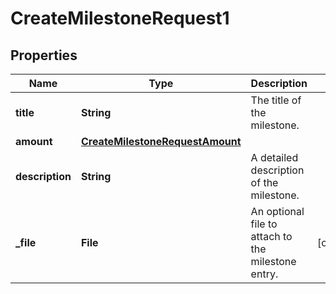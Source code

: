 

# CreateMilestoneRequest1


## Properties

| Name | Type | Description | Notes |
|------------ | ------------- | ------------- | -------------|
|**title** | **String** | The title of the milestone. |  |
|**amount** | [**CreateMilestoneRequestAmount**](CreateMilestoneRequestAmount.md) |  |  |
|**description** | **String** | A detailed description of the milestone. |  |
|**_file** | **File** | An optional file to attach to the milestone entry. |  [optional] |




